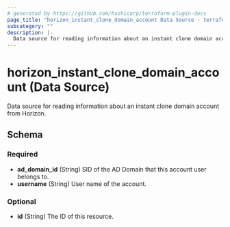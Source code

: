 ```yaml
---
# generated by https://github.com/hashicorp/terraform-plugin-docs
page_title: "horizon_instant_clone_domain_account Data Source - terraform-provider-horizon"
subcategory: ""
description: |-
  Data source for reading information about an instant clone domain account from Horizon.
---
```


# horizon_instant_clone_domain_account (Data Source)

Data source for reading information about an instant clone domain account from Horizon.



<!-- schema generated by tfplugindocs -->
## Schema

### Required

- **ad_domain_id** (String) SID of the AD Domain that this account user belongs to.
- **username** (String) User name of the account.

### Optional

- **id** (String) The ID of this resource.


